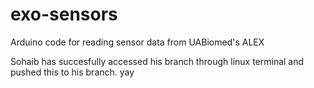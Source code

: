 # exo-sensors
Arduino code for reading sensor data from UABiomed's ALEX

Sohaib has succesfully accessed his branch through linux terminal and pushed this to his branch. yay
